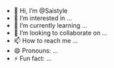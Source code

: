- 👋 Hi, I’m @Saistyle
- 👀 I’m interested in ...
- 🌱 I’m currently learning ...
- 💞️ I’m looking to collaborate on ...
- 📫 How to reach me ...
- 😄 Pronouns: ...
- ⚡ Fun fact: ...

<!---
Saistyle/Saistyle is a ✨ special ✨ repository because its `README.md` (this file) appears on your GitHub profile.
You can click the Preview link to take a look at your changes.
--->

